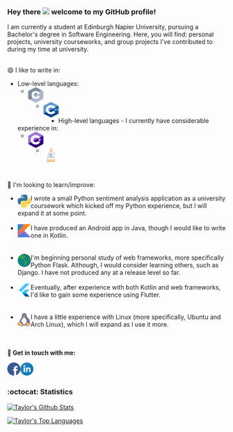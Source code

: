 ### Hey there <img src="https://media.giphy.com/media/hvRJCLFzcasrR4ia7z/giphy.gif" width="25px"> welcome to my GitHub profile!

I am currently a student at Edinburgh Napier University, pursuing a Bachelor's degree in Software Engineering. Here, you will find: personal projects, university courseworks, and group projects I've contributed to during my time at university.
<br/><br/>

😄 I like to write in:
<!--* Low-level languages:
	* <img align="left" alt="C" width="35px" src="https://seeklogo.com/images/C/c-programming-language-logo-9B32D017B1-seeklogo.com.png"/><br/><br/>
	* <img align="left" alt="C++" width="35px" src="https://upload.wikimedia.org/wikipedia/commons/1/18/ISO_C%2B%2B_Logo.svg"/><br/><br/>
* High-level languages - I currently have considerable experience in:
	* <img align="left" alt="C#" width="38px" src="https://upload.wikimedia.org/wikipedia/commons/7/7a/C_Sharp_logo.svg"/><br/><br/>
	* <img align="left" alt="Java" width="22px" src="https://upload.wikimedia.org/wikipedia/de/e/e1/Java-Logo.svg"/>-->
* Low-level languages:
	* <img align="left" alt="C" width="35px" src="icons/c.png"/><br/><br/>
	* <img align="left" alt="C++" width="35px" src="icons/cpp.png"/><br/><br/>
* High-level languages - I currently have considerable experience in:
	* <img align="left" alt="C#" width="35px" src="icons/csharp.png"/><br/><br/>
	* <img align="left" alt="Java" width="35px" src="icons/java.png"/>
<br/><br/>

🤔 I'm looking to learn/improve:
<!--* <img align="left" alt="Python" width="30px" src="https://images.ctfassets.net/tvfg2m04ppj4/C1kxD19GTGr2UPntsColF/6b3a4b2655021507fc36dbde7b6b2697/Python-logo-notext.svg_.png?w=800"/>I wrote a small Python sentiment analysis application as a university coursework which kicked off my Python experience, but I will expand it at some point.
<br/><br/>
* <img align="left" alt="Kotlin" width="30px" src="https://upload.wikimedia.org/wikipedia/commons/7/74/Kotlin-logo.svg"/>I have produced an Android app in Java, though I would like to write one in Kotlin.
</br></br><br/>
* <img align="left" alt="Web Frameworks" width="30px" src="https://upload.wikimedia.org/wikipedia/commons/5/5e/%C3%86toms_-_Earth.svg"/>I'm beginning personal study of web frameworks, more specifically Python Flask. Although, I would consider learning others, such as Django. I have not produced any at a release level so far.
<br/><br/>
* <img align="left" alt="Flutter" width="30px" src="https://seeklogo.com/images/F/flutter-logo-5086DD11C5-seeklogo.com.png"/>Eventually, after experience with both Kotlin and web frameworks, I'd like to gain some experience using Flutter.
</br></br><br/>
* <img align="left" alt="Linux" width="30px" src="https://cdn4.iconfinder.com/data/icons/logo-brand/512/linux_operating_system_logo-512.png"/>I have a little experience with Linux (more specifically, Ubuntu and Arch Linux), which I will expand as I use it more.-->
* <img align="left" alt="Python" width="30px" src="icons/python.png"/> I wrote a small Python sentiment analysis application as a university coursework which kicked off my Python experience, but I will expand it at some point.
<br/><br/>
* <img align="left" alt="Kotlin" width="30px" src="icons/kotlin.png"/> I have produced an Android app in Java, though I would like to write one in Kotlin.
</br></br><br/>
* <img align="left" alt="Web Frameworks" width="30px" src="icons/web.png"/> I'm beginning personal study of web frameworks, more specifically Python Flask. Although, I would consider learning others, such as Django. I have not produced any at a release level so far.
<br/><br/>
* <img align="left" alt="Flutter" width="30px" src="icons/flutter.png"/> Eventually, after experience with both Kotlin and web frameworks, I'd like to gain some experience using Flutter.
</br></br><br/>
* <img align="left" alt="Linux" width="30px" src="icons/linux.png"/> I have a little experience with Linux (more specifically, Ubuntu and Arch Linux), which I will expand as I use it more.
</br></br><br/>

__💬 Get in touch with me:__

<!--[<img align="left" alt="Facebook" width="30px" src="https://cdn.jsdelivr.net/npm/simple-icons@v3/icons/facebook.svg"/>][facebook]
[<img align="left" alt="LinkedIn" width="30px" src="https://cdn.jsdelivr.net/npm/simple-icons@v3/icons/linkedin.svg"/>][linkedin]-->
[<img align="left" alt="Facebook" width="30px" src="icons/facebook.png"/>][facebook]
[<img align="left" alt="LinkedIn" width="30px" src="icons/linkedin.png"/>][linkedin]

[facebook]: https://www.facebook.com/taylorc1009
[linkedin]: https://www.linkedin.com/in/taylor-courtney-27a70019b
<br/></br>

### :octocat: Statistics
[![Taylor's Github Stats](https://github-readme-stats.vercel.app/api?username=taylorc1009&show_icons=true&count_private=true&include_all_commits=true&theme=radical)](https://google.com)

[![Taylor's Top Languages](https://github-readme-stats.vercel.app/api/top-langs/?username=taylorc1009&layout=compact&line_height=50&theme=radical)](https://github.com/anuraghazra/github-readme-stats)
